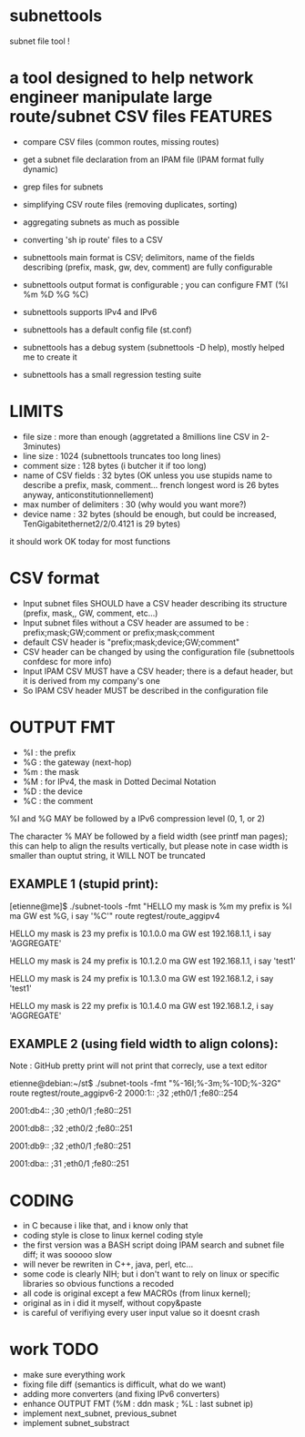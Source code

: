 subnettools
===========

subnet file tool !

a tool designed to help network engineer manipulate large route/subnet CSV files
FEATURES
========
- compare CSV files (common routes, missing routes)
- get a subnet file declaration from an IPAM file (IPAM format fully dynamic)
- grep files for subnets
- simplifying CSV route files (removing duplicates, sorting)
- aggregating subnets as much as possible
- converting 'sh ip route' files to a CSV

- subnettools main format is CSV; delimitors, name of the fields describing (prefix, mask, gw, dev, comment) are fully configurable
- subnettools output format is configurable ; you can configure FMT (%I %m %D %G %C)
- subnettools supports IPv4 and IPv6
- subnettools has a default config file (st.conf)
- subnettools has a debug system (subnettools -D help), mostly helped me to create it
- subnettools has a small regression testing suite


LIMITS
=======
- file size : more than enough (aggretated a 8millions line CSV in 2-3minutes)
- line size : 1024 (subnettools truncates too long lines)
- comment size : 128 bytes (i butcher it if too long)
- name of CSV fields : 32 bytes (OK unless you use stupids name to describe a prefix, mask, comment... french longest word is 26 bytes anyway, anticonstitutionnellement)
- max number of delimiters : 30 (why would you want more?)
- device name : 32 bytes (should be enough, but could be increased, TenGigabitethernet2/2/0.4121  is 29 bytes) 

it should work OK today for most functions

CSV format 
===========
- Input subnet files SHOULD have a CSV header describing its structure (prefix, mask,, GW, comment, etc...)
- Input subnet files without a CSV header are assumed to be : prefix;mask;GW;comment or prefix;mask;comment
- default CSV header is "prefix;mask;device;GW;comment"
- CSV header can be changed by using the configuration file (subnettools confdesc for more info)
- Input IPAM CSV MUST have a CSV header; there is a defaut header, but it is derived from my company's one
- So IPAM CSV header MUST be described in the configuration file

OUTPUT FMT
==========
- %I  : the prefix
- %G  : the gateway (next-hop)
- %m  : the mask
- %M  : for IPv4, the mask in Dotted Decimal Notation
- %D  : the device
- %C  : the comment

%I and %G MAY be followed by a IPv6 compression level (0, 1, or 2)

The character % MAY be followed by a field width (see printf man pages); this can help to align the results vertically, but please note in case width is smaller
than ouptut string, it WILL NOT be truncated

EXAMPLE 1 (stupid print):
-------------------------
[etienne@me]$ ./subnet-tools -fmt "HELLO my mask is %m my prefix is %I ma GW est %G, i say '%C'" route regtest/route_aggipv4

HELLO my mask is 23 my prefix is 10.1.0.0 ma GW est 192.168.1.1, i say 'AGGREGATE'

HELLO my mask is 24 my prefix is 10.1.2.0 ma GW est 192.168.1.1, i say 'test1'

HELLO my mask is 24 my prefix is 10.1.3.0 ma GW est 192.168.1.2, i say 'test1'

HELLO my mask is 22 my prefix is 10.1.4.0 ma GW est 192.168.1.2, i say 'AGGREGATE'

EXAMPLE 2 (using field width to align colons):
----------------------------------------------
Note : GitHub pretty print will not print that correcly, use a text editor

etienne@debian:~/st$ ./subnet-tools -fmt "%-16I;%-3m;%-10D;%-32G" route regtest/route_aggipv6-2 
2000:1::        ;32 ;eth0/1    ;fe80::254                      
 
2001:db4::      ;30 ;eth0/1    ;fe80::251                      
 
2001:db8::      ;32 ;eth0/2    ;fe80::251                      
 
2001:db9::      ;32 ;eth0/1    ;fe80::251                       

2001:dba::      ;31 ;eth0/1    ;fe80::251                  





CODING
======
- in C because i like that, and i know only that
- coding style is close to linux kernel coding style
- the first version was a BASH script doing IPAM search and subnet file diff; it was sooooo slow
- will never be rewriten in C++, java, perl, etc...
- some code is clearly NIH; but i don't want to rely on linux or specific libraries so obvious functions a recoded
- all code is original except a few MACROs (from linux kernel); 
- original as in i did it myself, without copy&paste 
- is careful of verifiying every user input value so it doesnt crash

work TODO
=========
- make sure everything work
- fixing file diff (semantics is difficult, what do we want)
- adding more converters (and fixing IPv6 converters)
- enhance OUTPUT FMT (%M : ddn mask ; %L : last subnet ip)
- implement next_subnet, previous_subnet
- implement subnet_substract
